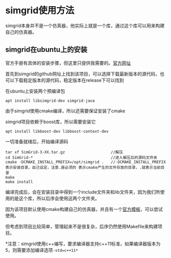 # simgrid使用方法

simgrid本身并不是一个仿真器，他实际上就是一个库，通过这个库可以用来构建自己的仿真器。

## simgrid在ubuntu上的安装

官方手册有具体的安装步骤，但这里只提供我需要的。[官方网址](https://simgrid.org/doc/latest/Installing_SimGrid.html#installing-from-the-source)

首先到simgrid的github网址上找到该项目，可以选择下载最新版本的源代码，也可以下载稳定版本的源代码，稳定版本在release下可以找到

在ubuntu上安装两个预编译包

```
apt install libsimgrid-dev simgrid-java
```

由于simgrid使用cmake编译，所以还需要保证安装了cmake

simgrid项目依赖于boost库，所以需要安装它

```
apt install libboost-dev libboost-context-dev
```

一切准备就绪后，开始编译源码

```
tar xf SimGrid-3-XX.tar.gz                    //解压
cd SimGrid-*                                  //进入解压后的源码文件夹
cmake -DCMAKE_INSTALL_PREFIX=/opt/simgrid .   //-DCMAKE_INSTALL_PREFIX表示安装目录，自己设定，注意.是必须的 表示cmake产生的文件存放的目录，.就表示当前目录
make
make install
```

编译完成后，会在安装目录中得到一个include文件夹和lib文件夹，因为我们所使用的是这个库，所以后序会使用这两个文件夹。

因为该项目默认使用cmake构建自己的仿真器，并且有一个[官方模板](https://framagit.org/simgrid/simgrid.git)，可以尝试使用。

但考虑到项目比较简单，管理起来不是很复杂，后序仍然使用Makefile来构建项目。

*注意：simgrid使用c++编写，要求编译器支持c++11标准，如果编译器版本为5，则需要添加编译选项`-std=c++11*`

